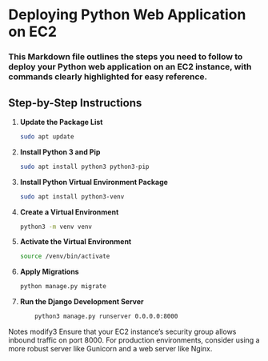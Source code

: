 # Deploying Python Web Application on EC2

### This Markdown file outlines the steps you need to follow to deploy your Python web application on an EC2 instance, with commands clearly highlighted for easy reference.

## Step-by-Step Instructions

1. **Update the Package List**
   ```sh
   sudo apt update
   ```
2. **Install Python 3 and Pip**

    ```sh
    sudo apt install python3 python3-pip
    ```

3. **Install Python Virtual Environment Package**

    ```sh
    sudo apt install python3-venv
    ```
4. **Create a Virtual Environment**

    ```sh
    python3 -m venv venv
    ```
5. **Activate the Virtual Environment**

    ```sh
    source /venv/bin/activate
    ```


6. **Apply Migrations**

    ```sh
    python manage.py migrate
    ```
    
7. **Run the Django Development Server**

    ```sh
        python3 manage.py runserver 0.0.0.0:8000
    ```
Notes
    modify3
    Ensure that your EC2 instance’s security group allows inbound traffic on port 8000.
    For production environments, consider using a more robust server like Gunicorn and a web server like Nginx.

